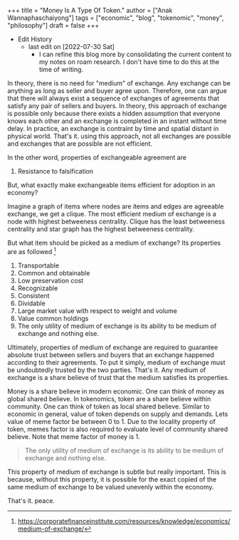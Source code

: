 +++
title = "Money Is A Type Of Token."
author = ["Anak Wannaphaschaiyong"]
tags = ["economic", "blog", "tokenomic", "money", "philosophy"]
draft = false
+++

-   Edit History
    -   last edit on <span class="timestamp-wrapper"><span class="timestamp">[2022-07-30 Sat]</span></span>
        -   I can refine this blog more by consolidating the current content to my notes on roam research. I don't have time to do this at the time of writing.

In theory, there is no need for "medium" of exchange. Any exchange can be anything as long as seller and buyer agree upon. Therefore, one can argue that there will always exist a sequence of exchanges of agreements that satisfy any pair of sellers and buyers. In theory, this approach of exchange is possible only because there exists a hidden assumption that everyone knows each other and an exchange is completed in an instant without time delay. In practice, an exchange is contraint by time and spatial distant in physical world. That's it. using this approach, not all exchanges are possible and exchanges that are possible are not efficient.

In the other word, properties of exchangeable agreement are

1.  Resistance to falsification

But, what exactly make exchangeable items efficient for adoption in an economy?

Imagine a graph of items where nodes are items and edges are agreeable exchange, we get a clique. The most efficient medium of exchange is a node with highest betweeness centrality. Clique has the least betweeness centrality and star graph has the highest betweeness centrality.

But what item should be picked as a medium of exchange? Its properties are as followed&nbsp;[^fn:1]

1.  Transportable
2.  Common and obtainable
3.  Low preservation cost
4.  Recognizable
5.  Consistent
6.  Dividable
7.  Large market value with respect to weight and volume
8.  Value common holdings
9.  The only utility of medium of exchange is its ability to be medium of exchange and nothing else.

Ultimately, properties of medium of exchange are required to guarantee absolute trust between sellers and buyers that an exchange happened according to their agreements. To put it simply, medium of exchange must be undoubtedly trusted by the two parties. That's it. Any medium of exchange is a share believe of trust that the medium satisfies its properties.

Money is a share believe in modern economic. One can think of money as global shared believe. In tokenomics, token are a share believe within community. One can think of token as local shared believe. Similar to economic in general, value of token depends on supply and demands. Lets value of meme factor be between 0 to 1. Due to the locality property of token, memes factor is also required to evaluate level of community shared believe. Note that meme factor of money is 1.

> The only utility of medium of exchange is its ability to be medium of exchange and nothing else.

This property of medium of exchange is subtle but really important. This is because, without this property, it is possible for the exact copied of the same medium of exchange to be valued unevenly within the economy.

That's it.
peace.

[^fn:1]: <https://corporatefinanceinstitute.com/resources/knowledge/economics/medium-of-exchange/>
